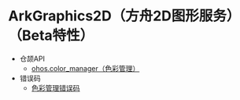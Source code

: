 # ArkGraphics2D（方舟2D图形服务）（Beta特性）
- 仓颉API
    - [ohos.color_manager（色彩管理）](./cj-apis-color_manager.md)
- 错误码
    - [色彩管理错误码](./cj-errorcode-colorspace-manager.md)